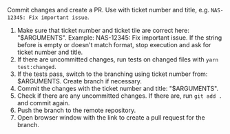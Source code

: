 Commit changes and create a PR. Use with ticket number and title, e.g. `NAS-12345: Fix important issue`.

1. Make sure that ticket number and ticket tile are correct here: "$ARGUMENTS". Example: NAS-12345: Fix important issue.
   If the string before is empty or doesn't match format, stop execution and ask for ticket number and title.
2. If there are uncommitted changes, run tests on changed files with `yarn test:changed`.
3. If the tests pass, switch to the branching using ticket number from: $ARGUMENTS. Create branch if necessary.
4. Commit the changes with the ticket number and title: "$ARGUMENTS". 
5. Check if there are any uncommitted changes. If there are, run `git add .` and commit again.
6. Push the branch to the remote repository.
7. Open browser window with the link to create a pull request for the branch.